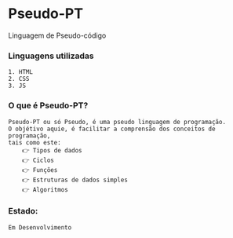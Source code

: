 # Pseudo-PT
 Linguagem de Pseudo-código

### Linguagens utilizadas
    1. HTML 
    2. CSS
    3. JS 

### O que é Pseudo-PT?
    Pseudo-PT ou só Pseudo, é uma pseudo linguagem de programação.
    O objétivo aquie, é facilitar a comprensão dos conceitos de programação,
    tais como este:
        👉 Tipos de dados
        👉 Ciclos
        👉 Funções
        👉 Estruturas de dados simples
        👉 Algoritmos

### Estado:
    Em Desenvolvimento 
